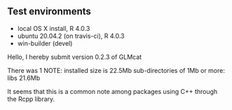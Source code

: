 ## Test environments
* local OS X install, R 4.0.3
* ubuntu 20.04.2 (on travis-ci), R 4.0.3
* win-builder (devel)

Hello, I hereby submit version 0.2.3 of GLMcat
 
There was 1 NOTE:
     installed size is 22.5Mb
     sub-directories of 1Mb or more:
       libs  21.6Mb

It seems that this is a common note among packages using C++ through the Rcpp library.
